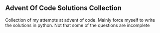 Advent Of Code Solutions Collection
---

Collection of my attempts at advent of code. Mainly force myself to write the solutions in python. 
Not that some of the questions are incomplete